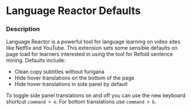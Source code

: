 # Language Reactor Defaults

### Description
Language Reactor is a powerful tool for language learning on video sites like Netflix and YouTube. This extension sets some sensible defaults on page load for learners interested in using the tool for Refold sentence mining. Defaults include:
- Clean copy subtitles without furigana
- Hide hover translations on the bottom of the page
- Hide hover translations in side panel by default

To toggle side panel translations on and off you can use the new keyboard shortcut `command + e`. For bottom translations use `command + b`.
